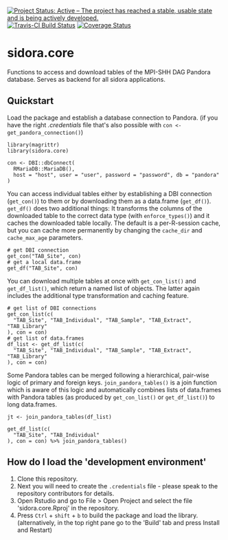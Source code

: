 [![Project Status: Active – The project has reached a stable, usable state and is being actively developed.](https://www.repostatus.org/badges/latest/active.svg)](https://www.repostatus.org/#active)
[![Travis-CI Build Status](https://travis-ci.com/sidora-tools/sidora.core.svg?branch=master)](https://travis-ci.com/sidora-tools/sidora.core) [![Coverage Status](https://img.shields.io/codecov/c/github/sidora-tools/sidora.core/master.svg)](https://codecov.io/github/sidora-tools/sidora.core?branch=master)

# sidora.core

Functions to access and download tables of the MPI-SHH DAG Pandora database. Serves as backend for all sidora applications. 

## Quickstart

Load the package and establish a database connection to Pandora. (if you have the right *.credentials* file that's also possible with `con <- get_pandora_connection()`)

```
library(magrittr)
library(sidora.core)

con <- DBI::dbConnect(
  RMariaDB::MariaDB(), 
  host = "host", user = "user", password = "password", db = "pandora"
)
```

You can access individual tables either by establishing a DBI connection (`get_con()`) to them or by downloading them as a data.frame (`get_df()`). `get_df()` does two additional things: It transforms the columns of the downloaded table to the correct data type (with `enforce_types()`) and it caches the downloaded table locally. The default is a per-R-session cache, but you can cache more permanently by changing the `cache_dir` and `cache_max_age` parameters.

```
# get DBI connection
get_con("TAB_Site", con)
# get a local data.frame 
get_df("TAB_Site", con)
```

You can download multiple tables at once with `get_con_list()` and `get_df_list()`, which return a named list of objects. The latter again includes the additional type transformation and caching feature.

```
# get list of DBI connections
get_con_list(c(
  "TAB_Site", "TAB_Individual", "TAB_Sample", "TAB_Extract", "TAB_Library"
), con = con)
# get list of data.frames
df_list <- get_df_list(c(
  "TAB_Site", "TAB_Individual", "TAB_Sample", "TAB_Extract", "TAB_Library"
), con = con)
```

Some Pandora tables can be merged following a hierarchical, pair-wise logic of primary and foreign keys. `join_pandora_tables()` is a join function which is aware of this logic and automatically combines lists of data.frames with Pandora tables (as produced by `get_con_list()` or `get_df_list()`) to long data.frames.

```
jt <- join_pandora_tables(df_list)

get_df_list(c(
  "TAB_Site", "TAB_Individual"
), con = con) %>% join_pandora_tables()
```

## How do I load the 'development environment'

1. Clone this repository. 
2. Next you will need to create the `.credentials` file - please speak to the repository contributors for details.
3. Open Rstudio and go to File > Open Project and select the file 'sidora.core.Rproj' in the repository. 
4. Press `Ctrl` + `shift` + `b` to build the package and load the library. (alternatively, in the top right pane go to the 'Build' tab and press Install and Restart)

